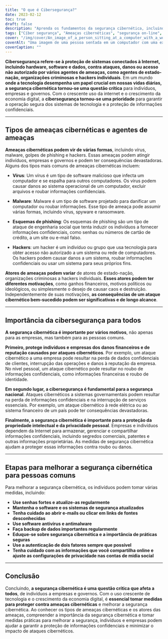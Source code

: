 ```yaml
---
title: "O que é Cibersegurança?"
date: 2023-02-12
toc: true
draft: false
description: "Aprenda os fundamentos da segurança cibernética, incluindo tipos de ameaças cibernéticas, a importância da segurança cibernética e as etapas para melhorar a segurança online."
tags: ["Cíber segurança", "Ameaças cibernéticas", "segurança on-line", "Protegendo dados", "Vírus", "Malware", "golpes de phishing", "hackers", "segurança nacional", "Propriedade intelectual", "Privacidade pessoal"]
cover: "/img/cover/An_image_of_a_person_sitting_at_a_computer_with_a_worried_face.png"
coverAlt: "Uma imagem de uma pessoa sentada em um computador com uma expressão preocupada enquanto um hacker ou cibercriminoso é mostrado na tela, representando os perigos das ameaças cibernéticas e a importância da segurança cibernética"
coverCaption: ""
---
```


**Cibersegurança refere-se à proteção de sistemas conectados à Internet, incluindo hardware, software e dados, contra ataques, danos ou acesso não autorizado por vários agentes de ameaças, como agentes de estado-nação, organizações criminosas e hackers individuais**. Em um mundo **onde a tecnologia desempenha um papel crucial em nossas vidas diárias, a segurança cibernética tornou-se uma questão crítica** para indivíduos, empresas e governos. Com o crescente uso da internet e o crescimento da economia digital, a **cibersegurança tornou-se uma prioridade** para garantir a operação segura dos sistemas de tecnologia e a proteção de informações confidenciais.

______

## Tipos de ameaças cibernéticas e agentes de ameaças

**Ameaças cibernéticas podem vir de várias formas**, incluindo vírus, malware, golpes de phishing e hackers. Essas ameaças podem atingir indivíduos, empresas e governos e podem ter consequências devastadoras. Alguns dos tipos mais comuns de ameaças cibernéticas incluem:

- **Vírus**: Um vírus é um tipo de software malicioso que infecta um computador e se espalha para outros computadores. Os vírus podem causar danos ao sistema operacional de um computador, excluir arquivos e roubar informações confidenciais.

- **Malware**: Malware é um tipo de software projetado para danificar um computador ou roubar informações. Esse tipo de ameaça pode assumir várias formas, incluindo vírus, spyware e ransomware.

- **Esquemas de phishing**: Os esquemas de phishing são um tipo de ataque de engenharia social que tenta induzir os indivíduos a fornecer informações confidenciais, como senhas ou números de cartão de crédito, a um site ou e-mail falso.

- **Hackers**: um hacker é um indivíduo ou grupo que usa tecnologia para obter acesso não autorizado a um sistema ou rede de computadores. Os hackers podem causar danos a um sistema, roubar informações confidenciais ou usar um sistema para seus próprios fins.

**Atores de ameaças podem variar** de atores de estado-nação, organizações criminosas a hackers individuais. **Esses atores podem ter diferentes motivações**, como ganhos financeiros, motivos políticos ou ideológicos, ou simplesmente o desejo de causar caos e destruição. Independentemente de suas motivações, **as consequências de um ataque cibernético bem-sucedido podem ser significativas e de longo alcance**.

______

## Importância da cibersegurança para todos

**A segurança cibernética é importante por vários motivos**, não apenas para as empresas, mas também para as pessoas comuns.

**Primeiro, protege indivíduos e empresas dos danos financeiros e de reputação causados por ataques cibernéticos**. Por exemplo, um ataque cibernético a uma empresa pode resultar na perda de dados confidenciais de clientes, interrupção das operações e danos à reputação da empresa. No nível pessoal, um ataque cibernético pode resultar no roubo de informações confidenciais, como informações financeiras e roubo de identidade.

**Em segundo lugar, a cibersegurança é fundamental para a segurança nacional**. Ataques cibernéticos a sistemas governamentais podem resultar na perda de informações confidenciais e na interrupção de serviços essenciais. Por exemplo, um ataque cibernético à rede elétrica ou ao sistema financeiro de um país pode ter consequências devastadoras.

**Finalmente, a segurança cibernética é importante para a proteção da propriedade intelectual e da privacidade pessoal**. Empresas e indivíduos dependem da Internet para armazenar, gerenciar e compartilhar informações confidenciais, incluindo segredos comerciais, patentes e outras informações proprietárias. As medidas de segurança cibernética ajudam a proteger essas informações contra roubo ou danos.

______

## Etapas para melhorar a segurança cibernética para pessoas comuns

Para melhorar a segurança cibernética, os indivíduos podem tomar várias medidas, incluindo:

- **Use senhas fortes e atualize-as regularmente**
- **Mantenha o software e os sistemas de segurança atualizados**
- **Tenha cuidado ao abrir e-mails ou clicar em links de fontes desconhecidas**
- **Use software antivírus e antimalware**
- **Faça backup de dados importantes regularmente**
- **Eduque-se sobre segurança cibernética e a importância de práticas seguras**
- **Use a autenticação de dois fatores sempre que possível**
- **Tenha cuidado com as informações que você compartilha online e ajuste as configurações de privacidade nas contas de mídia social**


______
## Conclusão

Concluindo, **a segurança cibernética é uma questão crítica que afeta a todos**, de indivíduos a empresas e governos. Com o uso crescente de tecnologia e o crescimento da economia digital, é **essencial tomar medidas para proteger contra ameaças cibernéticas** e melhorar a segurança cibernética. Ao conhecer os tipos de ameaças cibernéticas e os atores das ameaças, compreender a importância da segurança cibernética e tomar medidas práticas para melhorar a segurança, indivíduos e empresas podem ajudar a garantir a proteção de informações confidenciais e minimizar o impacto de ataques cibernéticos.
